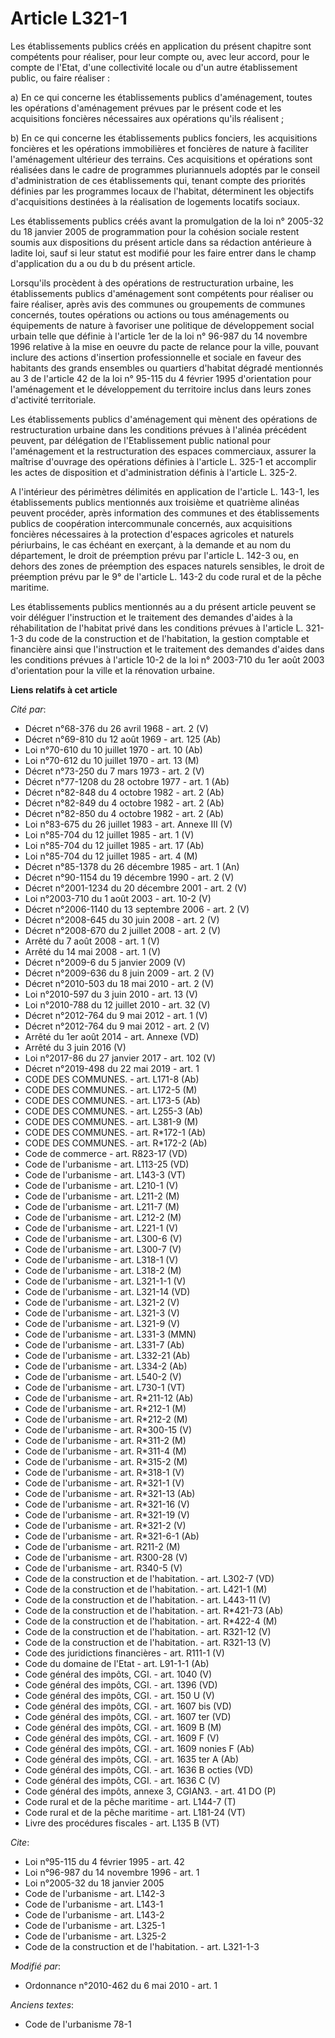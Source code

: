 # Article L321-1

Les établissements publics créés en application du présent chapitre sont compétents pour réaliser, pour leur compte ou, avec
leur accord, pour le compte de l'Etat, d'une collectivité locale ou d'un autre établissement public, ou faire réaliser : 

a) En ce qui concerne les établissements publics d'aménagement, toutes les opérations d'aménagement prévues par le présent
code et les acquisitions foncières nécessaires aux opérations qu'ils réalisent ; 

b) En ce qui concerne les établissements publics fonciers, les acquisitions foncières et les opérations immobilières et
foncières de nature à faciliter l'aménagement ultérieur des terrains. Ces acquisitions et opérations sont réalisées dans le
cadre de programmes pluriannuels adoptés par le conseil d'administration de ces établissements qui, tenant compte des
priorités définies par les programmes locaux de l'habitat, déterminent les objectifs d'acquisitions destinées à la
réalisation de logements locatifs sociaux. 

Les établissements publics créés avant la promulgation de la loi n° 2005-32 du 18 janvier 2005 de programmation pour la
cohésion sociale restent soumis aux dispositions du présent article dans sa rédaction antérieure à ladite loi, sauf si leur
statut est modifié pour les faire entrer dans le champ d'application du a ou du b du présent article. 

Lorsqu'ils procèdent à des opérations de restructuration urbaine, les établissements publics d'aménagement sont compétents
pour réaliser ou faire réaliser, après avis des communes ou groupements de communes concernés, toutes opérations ou actions
ou tous aménagements ou équipements de nature à favoriser une politique de développement social urbain telle que définie à
l'article 1er de la loi n° 96-987 du 14 novembre 1996 relative à la mise en oeuvre du pacte de relance pour la ville, pouvant
inclure des actions d'insertion professionnelle et sociale en faveur des habitants des grands ensembles ou quartiers
d'habitat dégradé mentionnés au 3 de l'article 42 de la loi n° 95-115 du 4 février 1995 d'orientation pour l'aménagement et
le développement du territoire inclus dans leurs zones d'activité territoriale. 

Les établissements publics d'aménagement qui mènent des opérations de restructuration urbaine dans les conditions prévues à
l'alinéa précédent peuvent, par délégation de l'Etablissement public national pour l'aménagement et la restructuration des
espaces commerciaux, assurer la maîtrise d'ouvrage des opérations définies à l'article L. 325-1 et accomplir les actes de
disposition et d'administration définis à l'article L. 325-2.

A l'intérieur des périmètres délimités en application de l'article L. 143-1, les établissements publics mentionnés aux
troisième et quatrième alinéas peuvent procéder, après information des communes et des établissements publics de coopération
intercommunale concernés, aux acquisitions foncières nécessaires à la protection d'espaces agricoles et naturels périurbains,
le cas échéant en exerçant, à la demande et au nom du département, le droit de préemption prévu par l'article L. 142-3 ou, en
dehors des zones de préemption des espaces naturels sensibles, le droit de préemption prévu par le 9° de l'article L. 143-2
du code rural et de la pêche maritime. 

Les établissements publics mentionnés au a du présent article peuvent se voir déléguer l'instruction et le traitement des
demandes d'aides à la réhabilitation de l'habitat privé dans les conditions prévues à l'article L. 321-1-3 du code de la
construction et de l'habitation, la gestion comptable et financière ainsi que l'instruction et le traitement des demandes
d'aides dans les conditions prévues à l'article 10-2 de la loi n° 2003-710 du 1er août 2003 d'orientation pour la ville et la
rénovation urbaine.

**Liens relatifs à cet article**

_Cité par_:

  - Décret n°68-376 du 26 avril 1968 - art. 2 (V)
  - Décret n°69-810 du 12 août 1969 - art. 125 (Ab)
  - Loi n°70-610 du 10 juillet 1970 - art. 10 (Ab)
  - Loi n°70-612 du 10 juillet 1970 - art. 13 (M)
  - Décret n°73-250 du 7 mars 1973 - art. 2 (V)
  - Décret n°77-1208 du 28 octobre 1977 - art. 1 (Ab)
  - Décret n°82-848 du 4 octobre 1982 - art. 2 (Ab)
  - Décret n°82-849 du 4 octobre 1982 - art. 2 (Ab)
  - Décret n°82-850 du 4 octobre 1982 - art. 2 (Ab)
  - Loi n°83-675 du 26 juillet 1983 - art. Annexe III (V)
  - Loi n°85-704 du 12 juillet 1985 - art. 1 (V)
  - Loi n°85-704 du 12 juillet 1985 - art. 17 (Ab)
  - Loi n°85-704 du 12 juillet 1985 - art. 4 (M)
  - Décret n°85-1378 du 26 décembre 1985 - art. 1 (An)
  - Décret n°90-1154 du 19 décembre 1990 - art. 2 (V)
  - Décret n°2001-1234 du 20 décembre 2001 - art. 2 (V)
  - Loi n°2003-710 du 1 août 2003 - art. 10-2 (V)
  - Décret n°2006-1140 du 13 septembre 2006 - art. 2 (V)
  - Décret n°2008-645 du 30 juin 2008 - art. 2 (V)
  - Décret n°2008-670 du 2 juillet 2008 - art. 2 (V)
  - Arrêté du 7 août 2008 - art. 1 (V)
  - Arrêté du 14 mai 2008 - art. 1 (V)
  - Décret n°2009-6 du 5 janvier 2009 (V)
  - Décret n°2009-636 du 8 juin 2009 - art. 2 (V)
  - Décret n°2010-503 du 18 mai 2010 - art. 2 (V)
  - Loi n°2010-597 du 3 juin 2010 - art. 13 (V)
  - Loi n°2010-788 du 12 juillet 2010 - art. 32 (V)
  - Décret n°2012-764 du 9 mai 2012 - art. 1 (V)
  - Décret n°2012-764 du 9 mai 2012 - art. 2 (V)
  - Arrêté du 1er août 2014 - art. Annexe (VD)
  - Arrêté du 3 juin 2016 (V)
  - Loi n°2017-86 du 27 janvier 2017 - art. 102 (V)
  - Décret n°2019-498 du 22 mai 2019 - art. 1
  - CODE DES COMMUNES. - art. L171-8 (Ab)
  - CODE DES COMMUNES. - art. L172-5 (M)
  - CODE DES COMMUNES. - art. L173-5 (Ab)
  - CODE DES COMMUNES. - art. L255-3 (Ab)
  - CODE DES COMMUNES. - art. L381-9 (M)
  - CODE DES COMMUNES. - art. R*172-1 (Ab)
  - CODE DES COMMUNES. - art. R*172-2 (Ab)
  - Code de commerce - art. R823-17 (VD)
  - Code de l'urbanisme - art. L113-25 (VD)
  - Code de l'urbanisme - art. L143-3 (VT)
  - Code de l'urbanisme - art. L210-1 (V)
  - Code de l'urbanisme - art. L211-2 (M)
  - Code de l'urbanisme - art. L211-7 (M)
  - Code de l'urbanisme - art. L212-2 (M)
  - Code de l'urbanisme - art. L221-1 (V)
  - Code de l'urbanisme - art. L300-6 (V)
  - Code de l'urbanisme - art. L300-7 (V)
  - Code de l'urbanisme - art. L318-1 (V)
  - Code de l'urbanisme - art. L318-2 (M)
  - Code de l'urbanisme - art. L321-1-1 (V)
  - Code de l'urbanisme - art. L321-14 (VD)
  - Code de l'urbanisme - art. L321-2 (V)
  - Code de l'urbanisme - art. L321-3 (V)
  - Code de l'urbanisme - art. L321-9 (V)
  - Code de l'urbanisme - art. L331-3 (MMN)
  - Code de l'urbanisme - art. L331-7 (Ab)
  - Code de l'urbanisme - art. L332-21 (Ab)
  - Code de l'urbanisme - art. L334-2 (Ab)
  - Code de l'urbanisme - art. L540-2 (V)
  - Code de l'urbanisme - art. L730-1 (VT)
  - Code de l'urbanisme - art. R*211-12 (Ab)
  - Code de l'urbanisme - art. R*212-1 (M)
  - Code de l'urbanisme - art. R*212-2 (M)
  - Code de l'urbanisme - art. R*300-15 (V)
  - Code de l'urbanisme - art. R*311-2 (M)
  - Code de l'urbanisme - art. R*311-4 (M)
  - Code de l'urbanisme - art. R*315-2 (M)
  - Code de l'urbanisme - art. R*318-1 (V)
  - Code de l'urbanisme - art. R*321-1 (V)
  - Code de l'urbanisme - art. R*321-13 (Ab)
  - Code de l'urbanisme - art. R*321-16 (V)
  - Code de l'urbanisme - art. R*321-19 (V)
  - Code de l'urbanisme - art. R*321-2 (V)
  - Code de l'urbanisme - art. R*321-6-1 (Ab)
  - Code de l'urbanisme - art. R211-2 (M)
  - Code de l'urbanisme - art. R300-28 (V)
  - Code de l'urbanisme - art. R340-5 (V)
  - Code de la construction et de l'habitation. - art. L302-7 (VD)
  - Code de la construction et de l'habitation. - art. L421-1 (M)
  - Code de la construction et de l'habitation. - art. L443-11 (V)
  - Code de la construction et de l'habitation. - art. R*421-73 (Ab)
  - Code de la construction et de l'habitation. - art. R*422-4 (M)
  - Code de la construction et de l'habitation. - art. R321-12 (V)
  - Code de la construction et de l'habitation. - art. R321-13 (V)
  - Code des juridictions financières - art. R111-1 (V)
  - Code du domaine de l'Etat - art. L91-1-1 (Ab)
  - Code général des impôts, CGI. - art. 1040 (V)
  - Code général des impôts, CGI. - art. 1396 (VD)
  - Code général des impôts, CGI. - art. 150 U (V)
  - Code général des impôts, CGI. - art. 1607 bis (VD)
  - Code général des impôts, CGI. - art. 1607 ter (VD)
  - Code général des impôts, CGI. - art. 1609 B (M)
  - Code général des impôts, CGI. - art. 1609 F (V)
  - Code général des impôts, CGI. - art. 1609 nonies F (Ab)
  - Code général des impôts, CGI. - art. 1635 ter A (Ab)
  - Code général des impôts, CGI. - art. 1636 B octies (VD)
  - Code général des impôts, CGI. - art. 1636 C (V)
  - Code général des impôts, annexe 3, CGIAN3. - art. 41 DO (P)
  - Code rural et de la pêche maritime - art. L144-7 (T)
  - Code rural et de la pêche maritime - art. L181-24 (VT)
  - Livre des procédures fiscales - art. L135 B (VT)

_Cite_:

  - Loi n°95-115 du 4 février 1995 - art. 42
  - Loi n°96-987 du 14 novembre 1996 - art. 1
  - Loi n°2005-32 du 18 janvier 2005
  - Code de l'urbanisme - art. L142-3
  - Code de l'urbanisme - art. L143-1
  - Code de l'urbanisme - art. L143-2
  - Code de l'urbanisme - art. L325-1
  - Code de l'urbanisme - art. L325-2
  - Code de la construction et de l'habitation. - art. L321-1-3

_Modifié par_:

  - Ordonnance n°2010-462 du 6 mai 2010 - art. 1

_Anciens textes_:

  - Code de l'urbanisme 78-1
